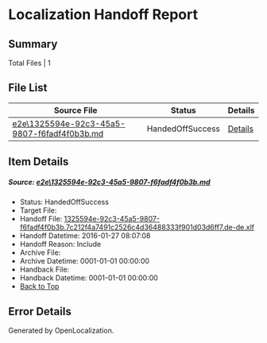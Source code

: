 # <a name='report-top'></a> Localization Handoff Report

## Summary
 Total Files | 1

## File List
 Source File | Status | Details 
 ----------- | ------ | ------- 
 [e2e\1325594e-92c3-45a5-9807-f6fadf4f0b3b.md](https://github.com/OpenLocalizationTest/oltest/blob/9f4a05ee57fef0c5f63ec52e141e5f822814b90f/e2e/1325594e-92c3-45a5-9807-f6fadf4f0b3b.md) | HandedOffSuccess | [Details](#e0dd7e1e6bed5af28ff6348ab4e9e7461c07cdc31)

## Item Details
##### <a name='e0dd7e1e6bed5af28ff6348ab4e9e7461c07cdc31'></a> Source: [e2e\1325594e-92c3-45a5-9807-f6fadf4f0b3b.md](https://github.com/OpenLocalizationTest/oltest/blob/9f4a05ee57fef0c5f63ec52e141e5f822814b90f/e2e/1325594e-92c3-45a5-9807-f6fadf4f0b3b.md)
* Status: HandedOffSuccess
* Target File: 
* Handoff File: [1325594e-92c3-45a5-9807-f6fadf4f0b3b.7c212f4a7491c2526c4d36488333f901d03d6ff7.de-de.xlf](https://github.com/OpenLocalizationTestOrg/olhandoff/blob/f2c02a7fefc7345877e4c269a33fd0c465046d79/ol-handoff/OpenLocalizationTestOrg/oltest.de-de/tianzh/1325594e-92c3-45a5-9807-f6fadf4f0b3b.7c212f4a7491c2526c4d36488333f901d03d6ff7.de-de.xlf)
* Handoff Datetime: 2016-01-27 08:07:08
* Handoff Reason: Include
* Archive File: 
* Archive Datetime: 0001-01-01 00:00:00
* Handback File: 
* Handback Datetime: 0001-01-01 00:00:00
* [Back to Top](#report-top)


## Error Details

Generated by OpenLocalization.
